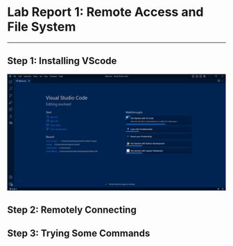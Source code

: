 # Lab Report 1: Remote Access and File System
---
## Step 1: Installing VScode
![Image](VSCodeSS.png)
## Step 2: Remotely Connecting
## Step 3: Trying Some Commands
